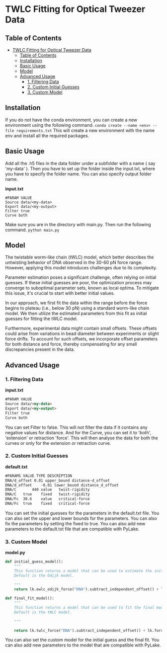# TWLC Fitting for Optical Tweezer Data

## Table of Contents

- [TWLC Fitting for Optical Tweezer Data](#twlc-fitting-for-optical-tweezer-data)
  - [Table of Contents](#table-of-contents)
  - [Installation](#installation)
  - [Basic Usage](#basic-usage)
  - [Model](#model)
  - [Advanced Usage](#advanced-usage)
    - [1. Filtering Data](#1-filtering-data)
    - [2. Custom Initial Guesses](#2-custom-initial-guesses)
    - [3. Custom Model](#3-custom-model)

## Installation

If you do not have the conda environment, you can create a new environment using the following command.
`conda create --name <env> --file requirements.txt`
This will create a new environment with the name env and install all the required packages.

## Basic Usage

Add all the .h5 files in the data folder under a subfolder with a name ( say 'my-data' ). Then you have to set up the folder inside the input.txt, where you have to specify the folder name. You can also specify output folder name.

**input.txt**
```
#PARAM VALUE
Source data/<my-data>
Export data/<my-output>
Filter true 
Curve both
```

Make sure you are in the directory with main.py. Then run the following command.
`python main.py`

## Model

The twistable worm-like chain (tWLC) model, which better describes the untwisting behavior of DNA observed in the 30-60 pN force range. However, applying this model introduces challenges due to its complexity.

Parameter estimation poses a significant challenge, often relying on initial guesses. If these initial guesses are poor, the optimization process may converge to suboptimal parameter sets, known as local optima. To mitigate this issue, it's crucial to start with better initial values.

In our approach, we first fit the data within the range before the force begins to plateau (i.e., below 30 pN) using a standard worm-like chain model. We then utilize the estimated parameters from this fit as initial guesses for fitting the tWLC model.

Furthermore, experimental data might contain small offsets. These offsets could arise from variations in bead diameter between experiments or slight force drifts. To account for such offsets, we incorporate offset parameters for both distance and force, thereby compensating for any small discrepancies present in the data.

## Advanced Usage

### 1. Filtering Data
**input.txt**
```html
#PARAM VALUE
Source data/<my-data>
Export data/<my-output>
Filter true 
Curve both
```

You can set Filter to false. This will not filter the data if it contains any negative values for distance.
And for the Curve, you can set it to 'both', 'extension' or retraction 'force'. This will then analyse the data for both the curves or only for the extension or retraction curve.

### 2. Custom Initial Guesses
**default.txt**
```html
#PARAMS VALUE TYPE DESCRIPTION
DNA/d_offset 0.01 upper_bound distance-d_offset
DNA/d_offset    -0.01 lower_bound distance_d_offset
DNA/C       440 value   twist-rigidity
DNA/C   true    fixed   twist-rigidity
DNA/Fc  30.6    value   critical-force
DNA/Fc  true    fixed   critical-force
```
You can set the initial guesses for the parameters in the default.txt file. You can also set the upper and lower bounds for the parameters. You can also fix the parameters by setting the fixed to true. You can also add new parameters to the default.txt file that are compatible with PyLake.


### 3. Custom Model
**model.py**
```python
def initial_guess_model():
    """
    This function returns a model that can be used to estimate the initial guess for the fitting procedure.
    Default is the Odijk model.
    
    """
    return lk.ewlc_odijk_force("DNA").subtract_independent_offset() + lk.force_offset("DNA")

def final_fit_model():
    """
    This function returns a model that can be used to fit the final model.
    Default is the tWLC model.
    
    """

    return lk.twlc_force("DNA").subtract_independent_offset() + lk.force_offset("DNA")
```

You can also set the custom model for the initial guess and the final fit. You can also add new parameters to the model that are compatible with PyLake.
